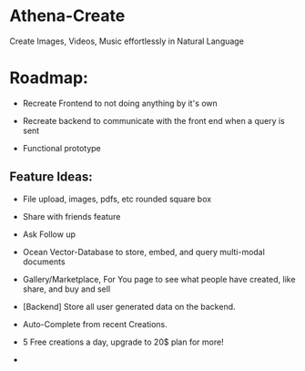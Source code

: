 # Athena-Create
Create Images, Videos, Music effortlessly in Natural Language



# Roadmap:

* Recreate Frontend to not doing anything by it's own

* Recreate backend to communicate with the front end when a query is sent

* Functional prototype



## Feature Ideas:

* File upload, images, pdfs, etc rounded square box

* Share with friends feature

* Ask Follow up

* Ocean Vector-Database to store, embed, and query multi-modal documents

* Gallery/Marketplace, For You page to see what people have created, like share, and buy and sell

* [Backend] Store all user generated data on the backend.

* Auto-Complete from recent Creations.

* 5 Free creations a day, upgrade to 20$ plan for more! 

* 